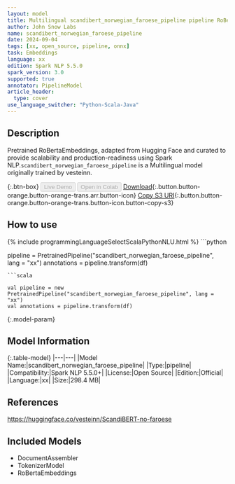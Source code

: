 ```yaml
---
layout: model
title: Multilingual scandibert_norwegian_faroese_pipeline pipeline RoBertaEmbeddings from vesteinn
author: John Snow Labs
name: scandibert_norwegian_faroese_pipeline
date: 2024-09-04
tags: [xx, open_source, pipeline, onnx]
task: Embeddings
language: xx
edition: Spark NLP 5.5.0
spark_version: 3.0
supported: true
annotator: PipelineModel
article_header:
  type: cover
use_language_switcher: "Python-Scala-Java"
---
```


## Description

Pretrained RoBertaEmbeddings, adapted from Hugging Face and curated to provide scalability and production-readiness using Spark NLP.`scandibert_norwegian_faroese_pipeline` is a Multilingual model originally trained by vesteinn.

{:.btn-box}
<button class="button button-orange" disabled>Live Demo</button>
<button class="button button-orange" disabled>Open in Colab</button>
[Download](https://s3.amazonaws.com/auxdata.johnsnowlabs.com/public/models/scandibert_norwegian_faroese_pipeline_xx_5.5.0_3.0_1725413112674.zip){:.button.button-orange.button-orange-trans.arr.button-icon}
[Copy S3 URI](s3://auxdata.johnsnowlabs.com/public/models/scandibert_norwegian_faroese_pipeline_xx_5.5.0_3.0_1725413112674.zip){:.button.button-orange.button-orange-trans.button-icon.button-copy-s3}

## How to use



<div class="tabs-box" markdown="1">
{% include programmingLanguageSelectScalaPythonNLU.html %}
```python

pipeline = PretrainedPipeline("scandibert_norwegian_faroese_pipeline", lang = "xx")
annotations =  pipeline.transform(df)   

```
```scala

val pipeline = new PretrainedPipeline("scandibert_norwegian_faroese_pipeline", lang = "xx")
val annotations = pipeline.transform(df)

```
</div>

{:.model-param}
## Model Information

{:.table-model}
|---|---|
|Model Name:|scandibert_norwegian_faroese_pipeline|
|Type:|pipeline|
|Compatibility:|Spark NLP 5.5.0+|
|License:|Open Source|
|Edition:|Official|
|Language:|xx|
|Size:|298.4 MB|

## References

https://huggingface.co/vesteinn/ScandiBERT-no-faroese

## Included Models

- DocumentAssembler
- TokenizerModel
- RoBertaEmbeddings